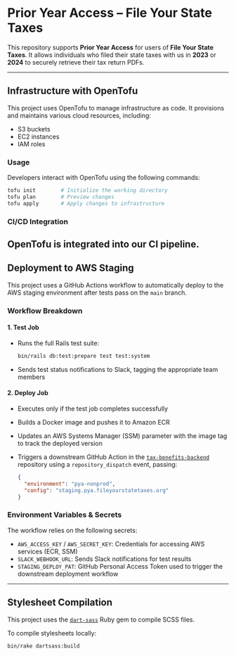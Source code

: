 # Prior Year Access – File Your State Taxes

This repository supports **Prior Year Access** for users of **File Your State Taxes**. It allows individuals who filed their state taxes with us in **2023** or **2024** to securely retrieve their tax return PDFs.

---

## Infrastructure with OpenTofu

This project uses OpenTofu to manage infrastructure as code. It provisions and maintains various cloud resources, including:

- S3 buckets
- EC2 instances
- IAM roles

### Usage

Developers interact with OpenTofu using the following commands:

```bash
tofu init        # Initialize the working directory
tofu plan        # Preview changes
tofu apply       # Apply changes to infrastructure
```

### CI/CD Integration

OpenTofu is integrated into our CI pipeline.
---

## Deployment to AWS Staging

This project uses a GitHub Actions workflow to automatically deploy to the AWS staging environment after tests pass on the `main` branch.

### Workflow Breakdown

#### 1. Test Job

- Runs the full Rails test suite:
  ```bash
  bin/rails db:test:prepare test test:system
  ```
- Sends test status notifications to Slack, tagging the appropriate team members

#### 2. Deploy Job

- Executes only if the test job completes successfully
- Builds a Docker image and pushes it to Amazon ECR
- Updates an AWS Systems Manager (SSM) parameter with the image tag to track the deployed version
- Triggers a downstream GitHub Action in the [`tax-benefits-backend`](https://github.com/codeforamerica/tax-benefits-backend) repository using a `repository_dispatch` event, passing:

  ```json
  {
    "environment": "pya-nonprod",
    "config": "staging.pya.fileyourstatetaxes.org"
  }
  ```

### Environment Variables & Secrets

The workflow relies on the following secrets:

- `AWS_ACCESS_KEY` / `AWS_SECRET_KEY`: Credentials for accessing AWS services (ECR, SSM)
- `SLACK_WEBHOOK_URL`: Sends Slack notifications for test results
- `STAGING_DEPLOY_PAT`: GitHub Personal Access Token used to trigger the downstream deployment workflow

---

## Stylesheet Compilation

This project uses the [`dart-sass`](https://rubygems.org/gems/dart-sass) Ruby gem to compile SCSS files.

To compile stylesheets locally:

```bash
bin/rake dartsass:build
```
